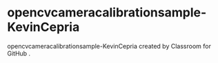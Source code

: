 # opencvcameracalibrationsample-KevinCepria
opencvcameracalibrationsample-KevinCepria created by Classroom for GitHub
.

